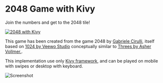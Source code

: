 # 2048 Game with Kivy

Join the numbers and get to the 2048 tile!

[![2048 with Kivy](https://developer.android.com/images/brand/en_generic_rgb_wo_45.png)](https://play.google.com/store/apps/details?id=com.meltingrocks.kivy2048)

This game has been created from the game 2048 by [Gabriele
Cirulli](http://gabrielecirulli.com/), itself based on [1024 by Veewo
Studio](https://itunes.apple.com/us/app/1024!/id823499224) conceptually similar
to [Threes by Asher Vollmer.](http://asherv.com/threes/).

This implementation use only [Kivy framework](http://kivy.org/), and can be played on mobile with
swipes or desktop with keyboard.

![Screenshot](/screenshot.png)
